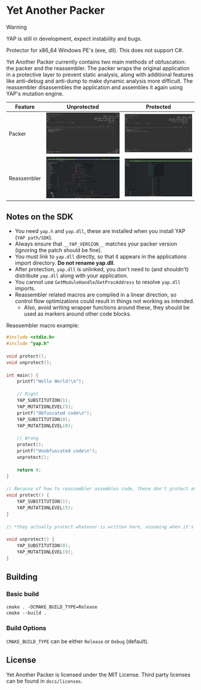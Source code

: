 # Yet Another Packer

> [!WARNING]
> YAP is still in development, expect instability and bugs.

Protector for x86_64 Windows PE's (exe, dll). This does not support C#.

Yet Another Packer currently contains two main methods of obfuscation: the packer and the reassembler. The packer wraps the original application in a protective layer to prevent static analysis, along with additional features like anti-debug and anti-dump to make dynamic analysis more difficult. The reassembler disassembles the application and assembles it again using YAP's mutation engine.

| Feature     | Unprotected                              |                              Protected |
|-------------|------------------------------------------|----------------------------------------|
| Packer      | ![Unprotected packer](docs/packer_o.png) | ![Protected packer](docs/packer_a.png) |
| Reassembler | ![Unprotected reasm](docs/reasm_o.png)   | ![Protected reasm](docs/reasm_a.png)   |


## Notes on the SDK

- You need `yap.h` and `yap.dll`, these are installed when you install YAP (`YAP path/SDK`).
- Always ensure that `__YAP_VERSION__` matches your packer version (ignoring the patch should be fine).
- You must link to `yap.dll` directly, so that it appears in the applications import directory. **Do not rename yap.dll**.
- After protection, `yap.dll` is unlinked, you don't need to (and shouldn't) distribute `yap.dll` along with your application.
- You cannot use `GetModuleHandle`/`GetProcAddress` to resolve `yap.dll` imports.
- Reassembler related macros are compiled in a linear direction, so control flow optimizations could result in things not working as intended.
    - Also, avoid writing wrapper functions around these, they should be used as markers around other code blocks.


Reassembler macro example:
```cpp
#include <stdio.h>
#include "yap.h"

void protect();
void unprotect();

int main() {
    printf("Hello World!\n");

    // Right
    YAP_SUBSTITUTION(1);
    YAP_MUTATIONLEVEL(5);
    printf("Obfuscated code\n");
    YAP_SUBSTITUTION(0);
    YAP_MUTATIONLEVEL(0);

    // Wrong
    protect();
    printf("Unobfuscated code\n");
    unprotect();

    return 0;
}

// Because of how to reassembler assembles code, these don't protect anything*.
void protect() {
    YAP_SUBSTITUTION(1);
    YAP_MUTATIONLEVEL(5);
}

// *they actually protect whatever is written here, assuming when it's compiled these functions follow each other in memory.

void unprotect() {
    YAP_SUBSTITUTION(0);
    YAP_MUTATIONLEVEL(0);
}
```

## Building

### Basic build

```
cmake . -DCMAKE_BUILD_TYPE=Release
cmake --build .
```

### Build Options

`CMAKE_BUILD_TYPE` can be either `Release` or `Debug` (default).


## License

Yet Another Packer is licensed under the MIT License. Third party licenses can be found in `docs/licenses`.
